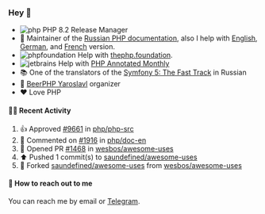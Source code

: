 ### Hey 👋

- ![php](https://user-images.githubusercontent.com/4685504/174548850-037dfd35-3b33-4154-9c50-95efd45ba66a.png) PHP 8.2 Release Manager
- 📖 Maintainer of the [Russian PHP documentation](https://github.com/php/doc-ru), also I help with [English](https://github.com/php/doc-en), [German](https://github.com/php/doc-de), and [French](https://github.com/php/doc-fr) version.
- ![phpfoundation](https://user-images.githubusercontent.com/4685504/174548733-72f62c18-f57e-47a6-8201-cb3d87e06b98.png) Help with [thephp.foundation](https://github.com/ThePHPF/thephp.foundation).
- ![jetbrains](https://user-images.githubusercontent.com/4685504/174548471-693a0e41-4db3-4251-a452-71518bfc5359.png) Help with [PHP Annotated Monthly](https://blog.jetbrains.com/phpstorm/tag/php-annotated-monthly/)
- 📚 One of the translators of
  the [Symfony 5: The Fast Track](https://symfony.com/doc/current/the-fast-track/ru/index.html)
  in Russian
- 🍻 [BeerPHP Yaroslavl](https://github.com/beerphp/yaroslavl) organizer
- ❤️ Love PHP

#### 👨‍💻 Recent Activity

<!--RECENT_ACTIVITY:start-->
1. 👍 Approved [#9661](https://github.com/php/php-src/pull/9661#pullrequestreview-1158937735) in [php/php-src](https://github.com/php/php-src)
2. 💬 Commented on [#1916](https://github.com/php/doc-en/pull/1916#issuecomment-1293969113) in [php/doc-en](https://github.com/php/doc-en)
3. 💪 Opened PR [#1468](https://github.com/wesbos/awesome-uses/pull/1468) in [wesbos/awesome-uses](https://github.com/wesbos/awesome-uses)
4. ⬆️ Pushed 1 commit(s) to [saundefined/awesome-uses](https://github.com/saundefined/awesome-uses)
5. 🔱 Forked [saundefined/awesome-uses](https://github.com/saundefined/awesome-uses) from [wesbos/awesome-uses](https://github.com/wesbos/awesome-uses)
<!--RECENT_ACTIVITY:end-->

#### 💌 How to reach out to me

You can reach me by email or [Telegram](https://t.me/saundefined).
